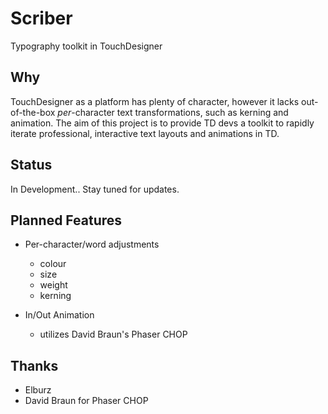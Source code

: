 # Scriber
Typography toolkit in TouchDesigner

## Why
TouchDesigner as a platform has plenty of character, however it lacks out-of-the-box *per*-character text transformations, such as kerning and animation. The aim of this project is to provide TD devs a toolkit to rapidly iterate professional, interactive text layouts and animations in TD.

## Status
In Development.. Stay tuned for updates.

## Planned Features
- Per-character/word adjustments
    * colour
    * size
    * weight
    * kerning

- In/Out Animation
    * utilizes David Braun's Phaser CHOP

## Thanks
- Elburz
- David Braun for Phaser CHOP